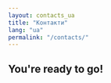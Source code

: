 ```yaml
---
layout: contacts_ua
title: "Контакти"
lang: "ua"
permalink: "/contacts/"
---
```


## You're ready to go!
